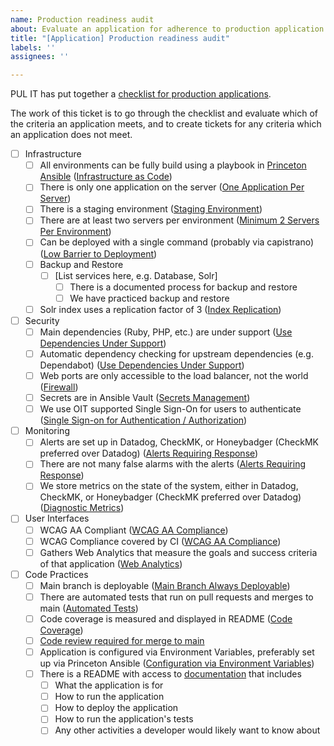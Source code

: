 ```yaml
---
name: Production readiness audit
about: Evaluate an application for adherence to production application expectations
title: "[Application] Production readiness audit"
labels: ''
assignees: ''

---
```


PUL IT has put together a [checklist for production applications](https://github.com/pulibrary/pul-it-handbook/blob/main/norms/production_application_checklist.md).

The work of this ticket is to go through the checklist and evaluate which of the criteria an application meets, and to create tickets for any criteria which an application does not meet.

- [ ] Infrastructure
  - [ ] All environments can be fully build using a playbook in [Princeton Ansible](https://github.com/pulibrary/princeton_ansible) ([Infrastructure as Code](https://github.com/pulibrary/pul-it-handbook/blob/main/norms/production_application_checklist.md#infrastructure-as-code))
  - [ ] There is only one application on the server ([One Application Per Server](https://github.com/pulibrary/pul-it-handbook/blob/main/norms/production_application_checklist.md#one-application-per-server))
  - [ ] There is a staging environment ([Staging Environment](https://github.com/pulibrary/pul-it-handbook/blob/main/norms/production_application_checklist.md#staging-environment))
  - [ ] There are at least two servers per environment ([Minimum 2 Servers Per Environment](https://github.com/pulibrary/pul-it-handbook/blob/main/norms/production_application_checklist.md#minimum-2-servers-per-environment))
  - [ ] Can be deployed with a single command (probably via capistrano) ([Low Barrier to Deployment](https://github.com/pulibrary/pul-it-handbook/blob/main/norms/production_application_checklist.md#low-barrier-to-deployment))
  - [ ] Backup and Restore
    - [ ] [List services here, e.g. Database, Solr]
      - [ ] There is a documented process for backup and restore
      - [ ] We have practiced backup and restore
  - [ ] Solr index uses a replication factor of 3 ([Index Replication](https://github.com/pulibrary/pul-it-handbook/blob/main/norms/production_application_checklist.md#index-replication))
- [ ] Security
  - [ ] Main dependencies (Ruby, PHP, etc.) are under support ([Use Dependencies Under Support](https://github.com/pulibrary/pul-it-handbook/blob/main/norms/production_application_checklist.md#use-dependencies-under-support))
  - [ ] Automatic dependency checking for upstream dependencies (e.g. Dependabot) ([Use Dependencies Under Support](https://github.com/pulibrary/pul-it-handbook/blob/main/norms/production_application_checklist.md#use-dependencies-under-support))
  - [ ] Web ports are only accessible to the load balancer, not the world ([Firewall](https://github.com/pulibrary/pul-it-handbook/blob/main/norms/production_application_checklist.md#firewall))
  - [ ] Secrets are in Ansible Vault ([Secrets Management](https://github.com/pulibrary/pul-it-handbook/blob/main/norms/production_application_checklist.md#secrets-management))
  - [ ] We use OIT supported Single Sign-On for users to authenticate ([Single Sign-on for Authentication / Authorization](https://github.com/pulibrary/pul-it-handbook/blob/main/norms/production_application_checklist.md#single-sign-on-for-authentication--authorization))
- [ ] Monitoring
  - [ ] Alerts are set up in Datadog, CheckMK, or Honeybadger (CheckMK preferred over Datadog) ([Alerts Requiring Response](https://github.com/pulibrary/pul-it-handbook/blob/main/norms/production_application_checklist.md#alerts-requiring-response))
  - [ ] There are not many false alarms with the alerts ([Alerts Requiring Response](https://github.com/pulibrary/pul-it-handbook/blob/main/norms/production_application_checklist.md#alerts-requiring-response))
  - [ ] We store metrics on the state of the system, either in Datadog, CheckMK, or Honeybadger (CheckMK preferred over Datadog) ([Diagnostic Metrics](https://github.com/pulibrary/pul-it-handbook/blob/main/norms/production_application_checklist.md#diagnostic-metrics))
- [ ] User Interfaces
  - [ ] WCAG AA Compliant ([WCAG AA Compliance](https://github.com/pulibrary/pul-it-handbook/blob/main/norms/production_application_checklist.md#wcag-aa-compliance))
  - [ ] WCAG Compliance covered by CI ([WCAG AA Compliance](https://github.com/pulibrary/pul-it-handbook/blob/main/norms/production_application_checklist.md#wcag-aa-compliance))
  - [ ] Gathers Web Analytics that measure the goals and success criteria of that application ([Web Analytics](https://github.com/pulibrary/pul-it-handbook/blob/main/norms/production_application_checklist.md#web-analytics))
- [ ] Code Practices
  - [ ] Main branch is deployable ([Main Branch Always Deployable](https://github.com/pulibrary/pul-it-handbook/blob/main/norms/production_application_checklist.md#main-branch-always-deployable))
  - [ ] There are automated tests that run on pull requests and merges to main ([Automated Tests](https://github.com/pulibrary/pul-it-handbook/blob/main/norms/production_application_checklist.md#automated-tests))
  - [ ] Code coverage is measured and displayed in README ([Code Coverage](https://github.com/pulibrary/pul-it-handbook/blob/main/norms/production_application_checklist.md#code-coverage))
  - [ ] [Code review required for merge to main](https://github.com/pulibrary/pul-it-handbook/blob/main/norms/production_application_checklist.md#code-review-required-for-merge-to-main)
  - [ ] Application is configured via Environment Variables, preferably set up via Princeton Ansible ([Configuration via Environment Variables](https://github.com/pulibrary/pul-it-handbook/blob/main/norms/production_application_checklist.md#configuration-via-environment-variables))
  - [ ] There is a README with access to [documentation](https://github.com/pulibrary/pul-it-handbook/blob/main/norms/production_application_checklist.md#documentation) that includes
    - [ ] What the application is for
    - [ ] How to run the application
    - [ ] How to deploy the application
    - [ ] How to run the application's tests
    - [ ] Any other activities a developer would likely want to know about
